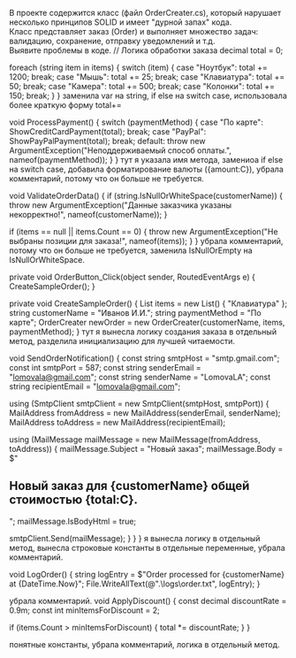 В проекте содержится класс (файл OrderCreater.cs), который нарушает несколько принципов SOLID и имеет "дурной запах" кода.   
Класс представляет заказ (Order) и выполняет множество задач: валидацию, сохранение, отправку уведомлений и т.д.  
Выявите проблемы в коде.
       // Логика обработки заказа
       decimal total = 0;

foreach (string item in items)
       {
           switch (item)
           {
               case "Ноутбук":
                   total += 1200;
                   break;
               case "Мышь":
                   total += 25;
                   break;
               case "Клавиатура":
                   total += 50;
                   break;
               case "Камера":
                   total += 500;
                   break;
               case "Колонки":
                   total += 150;
                   break;
           }
       } 
       заменила var на string, if else на switch case, использовала более краткую форму total+=

void ProcessPayment()
     {
         switch (paymentMethod)
         {
             case "По карте":
                 ShowCreditCardPayment(total);
                 break;
             case "PayPal":
                 ShowPayPalPayment(total);
                 break;
             default:
                 throw new ArgumentException("Неподдерживаемый способ оплаты.", nameof(paymentMethod));
         }
     } 
     тут я указала имя метода, замениоа if else на switch case, добавила форматирование валюты ({amount:C}), убрала комментарий, потому что он больше не требуется.

void ValidateOrderData()
     {
         if (string.IsNullOrWhiteSpace(customerName))
         {
             throw new ArgumentException("Данные заказчика указаны некорректно!", nameof(customerName));
         }

if (items == null || items.Count == 0)
         {
             throw new ArgumentException("Не выбраны позиции для заказа!", nameof(items));
         }
     }
     убрала комментарий, потому что он больше не требуется, заменила IsNullOrEmpty на IsNullOrWhiteSpace.

 private void OrderButton_Click(object sender, RoutedEventArgs e)
 {
     CreateSampleOrder();
 }

 private void CreateSampleOrder()
 {
     List<string> items = new List<string>() { "Клавиатура" };
     string customerName = "Иванов И.И.";
     string paymentMethod = "По карте";
     OrderCreater newOrder = new OrderCreater(customerName, items, paymentMethod);
 } 
 тут я вынесла логику создания заказа в отдельный метод, разделила инициализацию для лучшей читаемости.

 void SendOrderNotification()
    {
        const string smtpHost = "smtp.gmail.com";
        const int smtpPort = 587;
        const string senderEmail = "lomovala@gmail.com";
        const string senderName = "LomovaLA";
        const string recipientEmail = "lomovala@gmail.com";

using (SmtpClient smtpClient = new SmtpClient(smtpHost, smtpPort))
        {
            MailAddress fromAddress = new MailAddress(senderEmail, senderName);
            MailAddress toAddress = new MailAddress(recipientEmail);

 using (MailMessage mailMessage = new MailMessage(fromAddress, toAddress))
            {
                mailMessage.Subject = "Новый заказ";
                mailMessage.Body = $"<h2>Новый заказ для {customerName} общей стоимостью {total:C}.</h2>";
                mailMessage.IsBodyHtml = true;

  smtpClient.Send(mailMessage);
            }
        }
    }
    я вынесла логику в отдельный метод, вынесла строковые константы в отдельные переменные, убрала комментарий.

    
void LogOrder()
    {
       string logEntry = $"Order processed for {customerName} at {DateTime.Now}";
        File.WriteAllText(@".\logs\order.txt", logEntry);
    }

убрала комментарий.
void ApplyDiscount()
       {
           const decimal discountRate = 0.9m; 
           const int minItemsForDiscount = 2;

if (items.Count > minItemsForDiscount)
           {
               total *= discountRate;
           }
       }

понятные константы, убрала комментарий, логика в отдельный метод.

